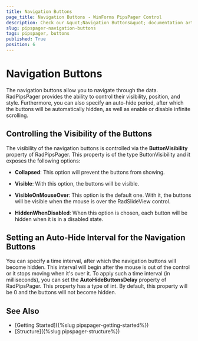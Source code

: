 ```yaml
---
title: Navigation Buttons
page_title: Navigation Buttons - WinForms PipsPager Control
description: Check our &quot;Navigation Buttons&quot; documentation article for the RadPipsPager control.
slug: pipspager-navigation-buttons
tags: pipspager, buttons
published: True
position: 6
---
```


# Navigation Buttons

The navigation buttons allow you to navigate through the data. RadPipsPager provides the ability to control their visibility, position, and style. Furthermore, you can also specify an auto-hide period, after which the buttons will be automatically hidden, as well as enable or disable infinite scrolling.

## Controlling the Visibility of the Buttons

The visibility of the navigation buttons is controlled via the __ButtonVisibility__ property of RadPipsPager. This property is of the type ButtonVisibility and it exposes the following options:

* __Collapsed__: This option will prevent the buttons from showing.

* __Visible__: With this option, the buttons will be visible.

* __VisibleOnMouseOver__: This option is the default one. With it, the buttons will be visible when the mouse is over the RadSlideView control.

* __HiddenWhenDisabled__: When this option is chosen, each button will be hidden when it is in a disabled state.

## Setting an Auto-Hide Interval for the Navigation Buttons

You can specify a time interval, after which the navigation buttons will become hidden. This interval will begin after the mouse is out of the control or it stops moving when it's over it. To apply such a time interval (in milliseconds), you can set the __AutoHideButtonsDelay__ property of RadPipsPager. This property has a type of int. By default, this property will be 0 and the buttons will not become hidden.

## See Also

* [Getting Started]({%slug pipspager-getting-started%})
* [Structure]({%slug pipspager-structure%})